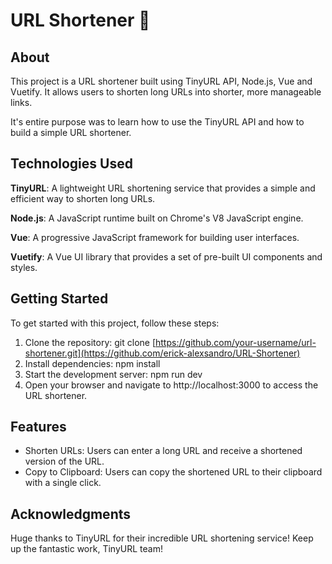 # URL Shortener 🔗

## About

This project is a URL shortener built using TinyURL API, Node.js, Vue and Vuetify. It allows users to shorten long URLs into shorter, more manageable links.

It's entire purpose was to learn how to use the TinyURL API and how to build a simple URL shortener.

## Technologies Used

**TinyURL**: A lightweight URL shortening service that provides a simple and efficient way to shorten long URLs.

**Node.js**: A JavaScript runtime built on Chrome's V8 JavaScript engine.

**Vue**: A progressive JavaScript framework for building user interfaces.

**Vuetify**: A Vue UI library that provides a set of pre-built UI components and styles.

## Getting Started

To get started with this project, follow these steps:
1. Clone the repository: git clone [https://github.com/your-username/url-shortener.git](https://github.com/erick-alexsandro/URL-Shortener)
2. Install dependencies: npm install
3. Start the development server: npm run dev
4. Open your browser and navigate to http://localhost:3000 to access the URL shortener.

## Features

- Shorten URLs: Users can enter a long URL and receive a shortened version of the URL.
- Copy to Clipboard: Users can copy the shortened URL to their clipboard with a single click.

## Acknowledgments

Huge thanks to TinyURL for their incredible URL shortening service! Keep up the fantastic work, TinyURL team!
